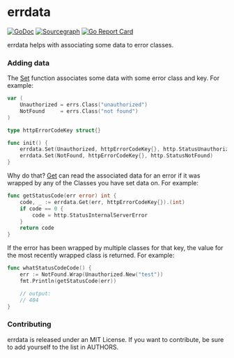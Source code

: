 # errdata

[![GoDoc](https://godoc.org/github.com/zeebo/errs/v2/errdata?status.svg)](https://godoc.org/github.com/zeebo/errs/errdata)
[![Sourcegraph](https://sourcegraph.com/github.com/zeebo/errs/v2/-/badge.svg)](https://sourcegraph.com/github.com/zeebo/errs?badge)
[![Go Report Card](https://goreportcard.com/badge/github.com/zeebo/errs/v2/errdata)](https://goreportcard.com/report/github.com/zeebo/errs/errdata)

errdata helps with associating some data to error classes.

### Adding data

The [Set][Set] function associates some data with some error class and key. For
example:

```go
var (
	Unauthorized = errs.Class("unauthorized")
	NotFound     = errs.Class("not found")
)

type httpErrorCodeKey struct{}

func init() {
	errdata.Set(Unauthorized, httpErrorCodeKey{}, http.StatusUnauthorized)
	errdata.Set(NotFound, httpErrorCodeKey{}, http.StatusNotFound)
}
```

Why do that? [Get][Get] can read the associated data for an error if it was
wrapped by any of the Classes you have set data on. For example:

```go
func getStatusCode(err error) int {
	code, _ := errdata.Get(err, httpErrorCodeKey{}).(int)
	if code == 0 {
		code = http.StatusInternalServerError
	}
	return code
}
```

If the error has been wrapped by multiple classes for that key, the value for
the most recently wrapped class is returned. For example:

```go
func whatStatusCodeCode() {
	err := NotFound.Wrap(Unauthorized.New("test"))
	fmt.Println(getStatusCode(err))

	// output:
	// 404
}
```

### Contributing

errdata is released under an MIT License. If you want to contribute, be sure to
add yourself to the list in AUTHORS.

[Set]: https://godoc.org/github.com/zeebo/errs/v2/errdata#Set
[Get]: https://godoc.org/github.com/zeebo/errs/v2/errdata#Get
